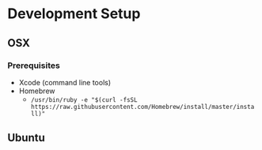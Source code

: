 # Development Setup

## OSX

### Prerequisites

* Xcode (command line tools)
* Homebrew
    * `/usr/bin/ruby -e "$(curl -fsSL https://raw.githubusercontent.com/Homebrew/install/master/install)"`

## Ubuntu
